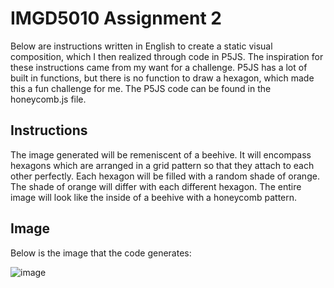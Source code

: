 # IMGD5010 Assignment 2
Below are instructions written in English to create a static visual composition, which I then realized through code in P5JS. The inspiration for these instructions came from my want for a challenge. P5JS has a lot of built in functions, but there is no function to draw a hexagon, which made this a fun challenge for me. The P5JS code can be found in the honeycomb.js file.
## Instructions
The image generated will be remeniscent of a beehive. It will encompass hexagons which are arranged in a grid pattern so that they attach to each other perfectly. Each hexagon will be filled with a random shade of orange. The shade of orange will differ with each different hexagon. The entire image will look like the inside of a beehive with a honeycomb pattern.
## Image
Below is the image that the code generates:

![image](https://github.com/user-attachments/assets/8c234e3d-1573-44be-a8c2-95fb75b58249)
